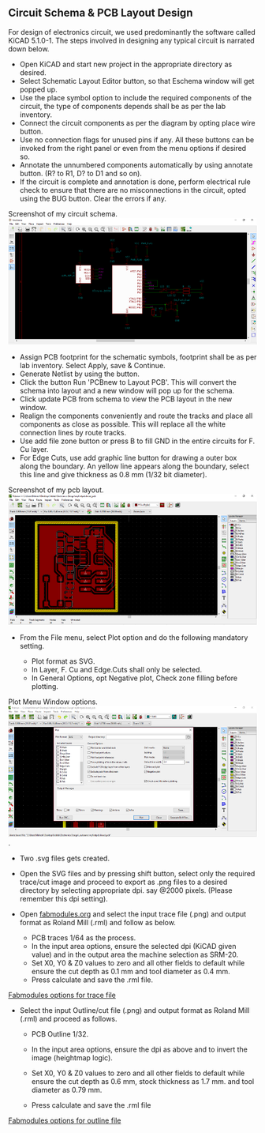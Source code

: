 ## Circuit Schema & PCB Layout Design
For design of electronics circuit, we used predominantly the software called KiCAD 5.1.0-1. 
The steps involved in designing any typical circuit is narrated down below.  
- Open KiCAD and start new project in the appropriate directory as desired.  
- Select Schematic Layout Editor button, so that Eschema window will get popped up.  
- Use the place symbol option to include the required components of the circuit, the type of components depends shall be as per the lab inventory.  
- Connect the circuit components as per the diagram by opting place wire button.  
- Use no connection flags for unused pins if any. All these buttons can be invoked from the right panel or even from the menu options if desired so.  
- Annotate the unnumbered components automatically by using annotate button. (R? to R1, D? to D1 and so on).  
- If the circuit is complete and annotation is done, perform electrical rule check to ensure that there are no misconnections in the circuit, opted using the BUG button. Clear the errors if any.  

Screenshot of my circuit schema.
![Screenshot](/./img/eschema_sshot.png)
- Assign PCB footprint for the schematic symbols, footprint shall be as per lab inventory. Select Apply, save & Continue.    
- Generate Netlist by using the button.    
- Click the button Run 'PCBnew to Layout PCB'. This will convert the schema into layout and a new window will pop up for the schema.    
- Click update PCB from schema to view the PCB layout in the new window.
- Realign the components conveniently and route the tracks and place all components as close as possible. This will replace all the white connection lines by route tracks.  
- Use add file zone button or press B to fill GND in the entire circuits for F. Cu layer.  
- For Edge Cuts, use add graphic line button for drawing a outer box along the boundary. An yellow line appears along the boundary, select this line and give thickness as 0.8 mm (1/32 bit diameter). 

Screenshot of my pcb layout.
![Screenshot](/./img/pcblayout_sshot.png)
- From the File menu, select Plot option and do the following mandatory setting.

    - Plot format as SVG.  
    - In Layer, F. Cu and Edge.Cuts shall only be selected.  
    - In General Options, opt Negative plot, Check zone filling before plotting.

Plot Menu Window options.
![Screenshot](/./img/plotmenu_sshot.png "Screenshot of Plot menu").
- Two .svg files gets created.  
- Open the SVG files and by pressing shift button, select only the required trace/cut image and proceed to export as .png files to a desired directory by selecting appropriate dpi. say @2000 pixels. (Please remember this dpi setting).    
- Open [fabmodules.org](http://fabmodules.org/ "fabmodules") and select the input trace file (.png) and output format as Roland Mill (.rml) and follow as below.  

    - PCB traces 1/64 as the process.   
    - In the input area options, ensure the selected dpi (KiCAD given value) and in the output area the machine selection as SRM-20.  
    - Set X0, Y0 & Z0 values to zero and all other fields to default while ensure the cut depth as 0.1 mm and tool diameter as 0.4 mm.
    - Press calculate and save the .rml file.  

[Fabmodules options for trace file](/./img/trace_sshot.svg "Screenshot of trace fabmodules")

- Select the input Outline/cut file (.png) and output format as Roland Mill (.rml) and proceed as follows.

    - PCB Outline 1/32.

    - In the input area options, ensure the dpi as above and to invert the image (heightmap logic).

    - Set X0, Y0 & Z0 values to zero and all other fields to default while ensure the cut depth as 0.6 mm, stock thickness as 1.7 mm. and tool diameter as 0.79 mm.

    - Press calculate and save the .rml file
    
[Fabmodules options for outline file](/./img/outline_sshot.svg "Screenshot of outline cut fabmodules")

